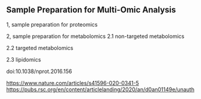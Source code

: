 ## Sample Preparation for Multi-Omic Analysis
1, sample preparation for proteomics 



2, sample preparation for metabolomics
2.1 non-targeted metabolomics 



2.2 targeted metabolomics


2.3 lipidomics


 doi:10.1038/nprot.2016.156
 
 https://www.nature.com/articles/s41596-020-0341-5
 https://pubs.rsc.org/en/content/articlelanding/2020/an/d0an01149e/unauth
 
